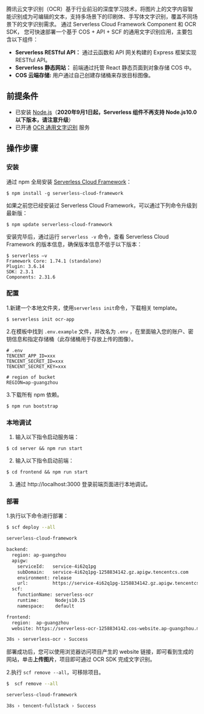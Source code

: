 腾讯云文字识别（OCR）基于行业前沿的深度学习技术，将图片上的文字内容智能识别成为可编辑的文本，支持多场景下的印刷体、手写体文字识别，覆盖不同场景下的文字识别需求。
通过 Serverless Cloud Framework Component 和 OCR SDK， 您可快速部署一个基于 COS + API + SCF 的通用文字识别应用，主要包含以下组件：

- **Serverless RESTful API：** 通过云函数和 API 网关构建的 Express 框架实现  RESTful API。
- **Serverless 静态网站：** 前端通过托管 React 静态页面到对象存储 COS 中。
- **COS 云端存储:** 用户通过自己创建存储桶来存放目标图像。

## 前提条件

- 已安装 [Node.js](https://nodejs.org/en/)（**2020年9月1日起，Serverless 组件不再支持 Node.js10.0 以下版本，请注意升级**）
- 已开通 [OCR 通用文字识别](https://cloud.tencent.com/product/generalocr) 服务

## 操作步骤

### 安装

通过 npm 全局安装 [Serverless Cloud Framework](https://github.com/serverless/serverless)：

```shell
$ npm install -g serverless-cloud-framework
```

如果之前您已经安装过 Serverless Cloud Framework，可以通过下列命令升级到最新版：

```shell
$ npm update serverless-cloud-framework
```

安装完毕后，通过运行 `serverless -v` 命令，查看 Serverless Cloud Framework 的版本信息，确保版本信息不低于以下版本：

```shell
$ serverless –v
Framework Core: 1.74.1 (standalone)
Plugin: 3.6.14
SDK: 2.3.1
Components: 2.31.6
```

### 配置

1.新建一个本地文件夹，使用`serverless init`命令，下载相关 template。

```console
$ serverless init ocr-app
```

2.在模板中找到 `.env.example` 文件，并改名为 `.env` ，在里面输入您的账户、密钥信息和指定存储桶（此存储桶用于存放上传的图像）。

```
# .env
TENCENT_APP_ID=xxx
TENCENT_SECRET_ID=xxx
TENCENT_SECRET_KEY=xxx

# region of bucket
REGION=ap-guangzhou
```

3.下载所有 npm 依赖。

```console
$ npm run bootstrap
```
### 本地调试

1. 输入以下指令启动服务端：
```
$ cd server && npm run start
```
2. 输入以下指令启动前端：
```
$ cd frontend && npm run start
```
3. 通过 http://localhost:3000 登录前端页面进行本地调试。

### 部署

1.执行以下命令进行部署：

```bash
$ scf deploy --all

serverless-cloud-framework

backend: 
  region: ap-guangzhou
  apigw: 
    serviceId:   service-4i62q1pg
    subDomain:   service-4i62q1pg-1258834142.gz.apigw.tencentcs.com
    environment: release
    url:         https://service-4i62q1pg-1258834142.gz.apigw.tencentcs.com/release/
  scf: 
    functionName: serverless-ocr
    runtime:      Nodejs10.15
    namespace:    default

frontend: 
  region:  ap-guangzhou
  website: https://serverless-ocr-1258834142.cos-website.ap-guangzhou.myqcloud.com

38s › serverless-ocr › Success

```

部署成功后，您可以使用浏览器访问项目产生的 website 链接，即可看到生成的网站，单击**上传图片**，项目即可通过 OCR SDK 完成文字识别。


2.执行 `scf remove --all`，可移除项目。

```bash
$  scf remove --all

serverless-cloud-framework

38s › tencent-fullstack › Success
```
